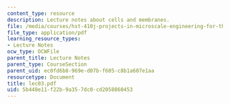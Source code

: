 ```yaml
---
content_type: resource
description: Lecture notes about cells and membranes.
file: /media/courses/hst-410j-projects-in-microscale-engineering-for-the-life-sciences-spring-2007/5b448e11f22b9a357dc0cd2058860453_lec03.pdf
file_type: application/pdf
learning_resource_types:
- Lecture Notes
ocw_type: OCWFile
parent_title: Lecture Notes
parent_type: CourseSection
parent_uid: ec0fd6b8-969e-d07b-f605-c8b1a607e1aa
resourcetype: Document
title: lec03.pdf
uid: 5b448e11-f22b-9a35-7dc0-cd2058860453
---
```

